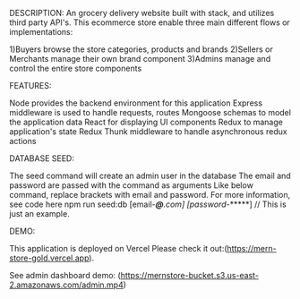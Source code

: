 DESCRIPTION: An grocery delivery website built with stack, and utilizes third party API's. This ecommerce store enable three main different flows or implementations:

  1)Buyers browse the store categories, products and brands
  2)Sellers or Merchants manage their own brand component
  3)Admins manage and control the entire store components

FEATURES:

Node provides the backend environment for this application
Express middleware is used to handle requests, routes
Mongoose schemas to model the application data
React for displaying UI components
Redux to manage application's state
Redux Thunk middleware to handle asynchronous redux actions

DATABASE SEED:

 The seed command will create an admin user in the database
 The email and password are passed with the command as arguments
 Like below command, replace brackets with email and password.
 For more information, see code here
 npm run seed:db [email-***@****.com] [password-******] // This is just an example.

 DEMO:

  This application is deployed on Vercel Please check it out:(https://mern-store-gold.vercel.app).

 See admin dashboard demo: (https://mernstore-bucket.s3.us-east-2.amazonaws.com/admin.mp4)

